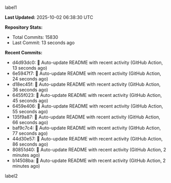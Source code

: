 
label1 
<!-- ACTIVITY_START -->
**Last Updated:** 2025-10-02 06:38:30 UTC

**Repository Stats:**
- Total Commits: 15830
- Last Commit: 13 seconds ago

**Recent Commits:**
- d4d93dc0: 🤖 Auto-update README with recent activity (GitHub Action, 13 seconds ago)
- 6e5947f7: 🤖 Auto-update README with recent activity (GitHub Action, 24 seconds ago)
- d18ec45f: 🤖 Auto-update README with recent activity (GitHub Action, 36 seconds ago)
- 6455f023: 🤖 Auto-update README with recent activity (GitHub Action, 45 seconds ago)
- 6459e406: 🤖 Auto-update README with recent activity (GitHub Action, 55 seconds ago)
- 135f9a87: 🤖 Auto-update README with recent activity (GitHub Action, 66 seconds ago)
- baf9c7c4: 🤖 Auto-update README with recent activity (GitHub Action, 77 seconds ago)
- 44d30e57: 🤖 Auto-update README with recent activity (GitHub Action, 86 seconds ago)
- 80851d40: 🤖 Auto-update README with recent activity (GitHub Action, 2 minutes ago)
- b14508ba: 🤖 Auto-update README with recent activity (GitHub Action, 2 minutes ago)
<!-- ACTIVITY_END -->

label2
